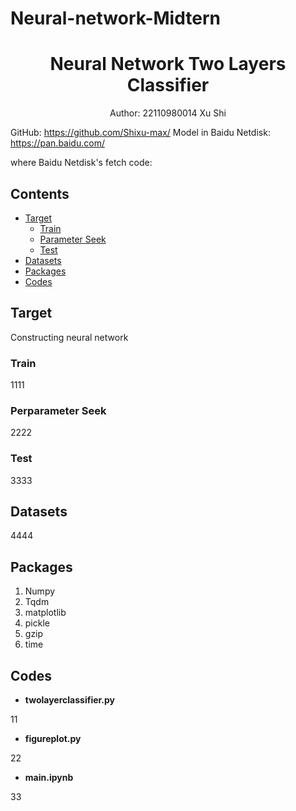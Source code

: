 # Neural-network-Midtern
<h1 align="center"> Neural Network Two Layers Classifier</h1>

<div align="center"> Author: 22110980014 Xu Shi</div>

GitHub: https://github.com/Shixu-max/
Model in Baidu Netdisk: https://pan.baidu.com/

where Baidu Netdisk's fetch code: 

## Contents

- [Target](#target)
  * [Train](#train)
  * [Parameter Seek](#parameter-seek)
  * [Test](#test)
- [Datasets](#datasets)
- [Packages](#packages)
- [Codes](#codes)


## Target
Constructing neural network 
### Train
1111

### Perparameter Seek 
2222

### Test
3333

## Datasets
4444

## Packages
1. Numpy
2. Tqdm
3. matplotlib
4. pickle
5. gzip
6. time

## Codes 

* **twolayerclassifier.py**

11
 
* **figureplot.py**

22

* **main.ipynb**

33
